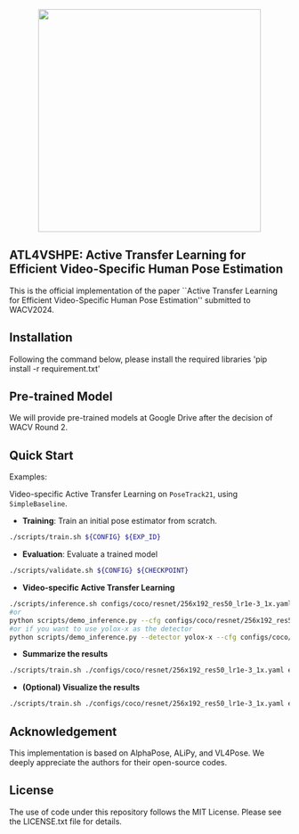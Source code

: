 
<div align="center">
    <img src=".github/overview.png", width="400">
</div>

## ATL4VSHPE: Active Transfer Learning for Efficient Video-Specific Human Pose Estimation
This is the official implementation of the paper ``Active Transfer Learning for Efficient Video-Specific Human Pose Estimation'' submitted to WACV2024.

## Installation
Following the command below, please install the required libraries
'pip install -r requirement.txt'

## Pre-trained Model
We will provide pre-trained models at Google Drive after the decision of WACV Round 2.

## Quick Start
Examples:

Video-specific Active Transfer Learning on `PoseTrack21`, using `SimpleBaseline`.

- **Training**: Train an initial pose estimator from scratch.
``` bash
./scripts/train.sh ${CONFIG} ${EXP_ID}
```

- **Evaluation**: Evaluate a trained model
``` bash
./scripts/validate.sh ${CONFIG} ${CHECKPOINT}
```

- **Video-specific Active Transfer Learning**
``` bash
./scripts/inference.sh configs/coco/resnet/256x192_res50_lr1e-3_1x.yaml pretrained_models/fast_res50_256x192.pth ${VIDEO_NAME}
#or
python scripts/demo_inference.py --cfg configs/coco/resnet/256x192_res50_lr1e-3_1x.yaml --checkpoint pretrained_models/fast_res50_256x192.pth --indir examples/demo/
#or if you want to use yolox-x as the detector
python scripts/demo_inference.py --detector yolox-x --cfg configs/coco/resnet/256x192_res50_lr1e-3_1x.yaml --checkpoint pretrained_models/fast_res50_256x192.pth --indir examples/demo/
```

- **Summarize the results**
``` bash
./scripts/train.sh ./configs/coco/resnet/256x192_res50_lr1e-3_1x.yaml exp_fastpose
```

- **(Optional) Visualize the results**
``` bash
./scripts/train.sh ./configs/coco/resnet/256x192_res50_lr1e-3_1x.yaml exp_fastpose
```
## Acknowledgement
This implementation is based on AlphaPose, ALiPy, and VL4Pose.
We deeply appreciate the authors for their open-source codes.

## License
The use of code under this repository follows the MIT License. Please see the LICENSE.txt file for details.
